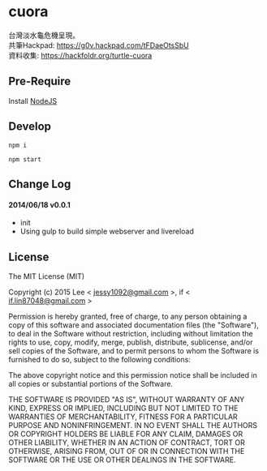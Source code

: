 cuora
=============
台灣淡水龜危機呈現。
</br>
共筆Hackpad:
https://g0v.hackpad.com/tFDaeOtsSbU
</br>
資料收集:
https://hackfoldr.org/turtle-cuora

## Pre-Require

Install [NodeJS](https://nodejs.org/en/)

## Develop

`npm i`

`npm start`


## Change Log

#### 2014/06/18 v0.0.1
- init
- Using gulp to build simple webserver and livereload

## License

The MIT License (MIT)

Copyright (c) 2015 Lee < jessy1092@gmail.com >, if < if.lin87048@gmail.com >

Permission is hereby granted, free of charge, to any person obtaining a copy of this software and associated documentation files (the "Software"), to deal in the Software without restriction, including without limitation the rights to use, copy, modify, merge, publish, distribute, sublicense, and/or sell copies of the Software, and to permit persons to whom the Software is furnished to do so, subject to the following conditions:

The above copyright notice and this permission notice shall be included in all copies or substantial portions of the Software.

THE SOFTWARE IS PROVIDED "AS IS", WITHOUT WARRANTY OF ANY KIND, EXPRESS OR IMPLIED, INCLUDING BUT NOT LIMITED TO THE WARRANTIES OF MERCHANTABILITY, FITNESS FOR A PARTICULAR PURPOSE AND NONINFRINGEMENT. IN NO EVENT SHALL THE AUTHORS OR COPYRIGHT HOLDERS BE LIABLE FOR ANY CLAIM, DAMAGES OR OTHER LIABILITY, WHETHER IN AN ACTION OF CONTRACT, TORT OR OTHERWISE, ARISING FROM, OUT OF OR IN CONNECTION WITH THE SOFTWARE OR THE USE OR OTHER DEALINGS IN THE SOFTWARE.
